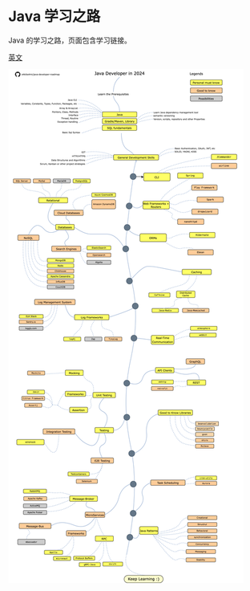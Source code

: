 # Java 学习之路

Java 的学习之路，页面包含学习链接。

[英文](https://github.com/s4kibs4mi/java-developer-roadmap)

![java roadmap](https://github.com/s4kibs4mi/java-developer-roadmap/raw/master/java-developer-roadmap.png)
